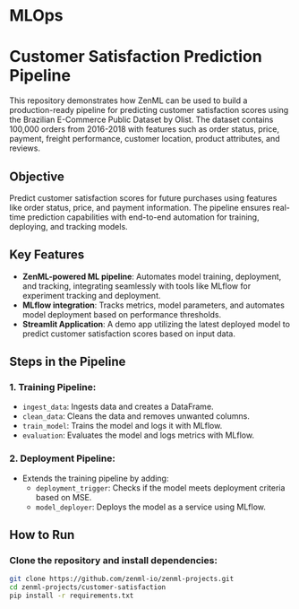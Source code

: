 # MLOps

# Customer Satisfaction Prediction Pipeline

This repository demonstrates how ZenML can be used to build a production-ready pipeline for predicting customer satisfaction scores using the Brazilian E-Commerce Public Dataset by Olist. The dataset contains 100,000 orders from 2016-2018 with features such as order status, price, payment, freight performance, customer location, product attributes, and reviews.

## Objective
Predict customer satisfaction scores for future purchases using features like order status, price, and payment information. The pipeline ensures real-time prediction capabilities with end-to-end automation for training, deploying, and tracking models.

## Key Features
- **ZenML-powered ML pipeline**: Automates model training, deployment, and tracking, integrating seamlessly with tools like MLflow for experiment tracking and deployment.
- **MLflow integration**: Tracks metrics, model parameters, and automates model deployment based on performance thresholds.
- **Streamlit Application**: A demo app utilizing the latest deployed model to predict customer satisfaction scores based on input data.

## Steps in the Pipeline
### 1. Training Pipeline:
- `ingest_data`: Ingests data and creates a DataFrame.
- `clean_data`: Cleans the data and removes unwanted columns.
- `train_model`: Trains the model and logs it with MLflow.
- `evaluation`: Evaluates the model and logs metrics with MLflow.

### 2. Deployment Pipeline:
- Extends the training pipeline by adding:
  - `deployment_trigger`: Checks if the model meets deployment criteria based on MSE.
  - `model_deployer`: Deploys the model as a service using MLflow.

## How to Run
### Clone the repository and install dependencies:
```bash
git clone https://github.com/zenml-io/zenml-projects.git
cd zenml-projects/customer-satisfaction
pip install -r requirements.txt
